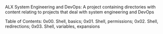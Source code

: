 ALX System Engineering and DevOps:
A project containing directories with content relating to projects that deal with system engineering and DevOps

Table of Contents:
0x00. Shell, basics; 
0x01. Shell, permissions; 
0x02. Shell, redirections;
0x03. Shell, variables, expansions

